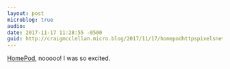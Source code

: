 ```yaml
---
layout: post
microblog: true
audio: 
date: 2017-11-17 11:28:55 -0500
guid: http://craigmcclellan.micro.blog/2017/11/17/homepodhttpspixelsnethomepoddelayeduntil-nooooo-i.html
---
```

[HomePod](https://512pixels.net/2017/11/homepod-delayed-until-2018/), nooooo! I was so excited.
